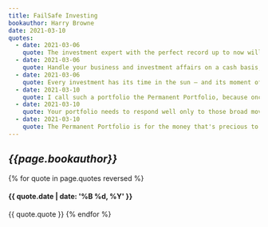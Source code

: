 ```yaml
---
title: FailSafe Investing
bookauthor: Harry Browne
date: 2021-03-10
quotes:
  - date: 2021-03-06
    quote: The investment expert with the perfect record up to now will lose his touch as soon as you start acting on his advice.
  - date: 2021-03-06
    quote: Handle your business and investment affairs on a cash basis, and it's virtually impossible to lose everything — no matter what might happen in the world — especially if you follow the other rules in this book.
  - date: 2021-03-06
    quote: Every investment has its time in the sun — and its moment of shame. • Precious metals ruled the roost in the 1970s, while stocks and bonds were in disgrace. • Gold and silver became the losers of the 1980s, while stocks and bonds multiplied their value. • Real estate was a big winner in the 1970s, but lost its luster when the tax rules changed in 1986. No one investment is good for all times. Even U.S. Treasury bills can lose real value during times of inflation.
  - date: 2021-03-10
    quote: I call such a portfolio the Permanent Portfolio, because once you set it up, you never need to reconsider the investment mix — even if your outlook for the future changes. You leave it alone — to hold the same investments, in the same proportions, permanently. You don’t change the proportions as you, your friends, or investment gurus change their minds about the future.
  - date: 2021-03-10
    quote: Your portfolio needs to respond well only to those broad movements. And they fit into four general categories&#58; 1. Prosperity&#58; A period during which living standards are rising, the economy is growing, business is thriving, interest rates usually are falling, and unemployment is declining. Inflation&#58; A period when consumer prices generally are rising. They might be rising moderately (an inflation rate of 6% or so), rapidly (10% to 20% or so, as in the late 1970s), or at a runaway rate (25% or more). 3. Tight money or recession&#58; A period during which the growth of the supply of money in circulation slows down. This leaves people with less cash than they expected to have, which usually causes a recession — a period of poor economic conditions. 4. Deflation&#58; The opposite of inflation. Consumer prices decline and the purchasing power of money grows. In the past, deflation has usually triggered a depression — a prolonged period of very bad economic conditions, as in the 1930s.
  - date: 2021-03-10
    quote: The Permanent Portfolio is for the money that's precious to you — the capital you're counting on for retirement or to pass on to your heirs. I believe you should never take chances with that capital — never use a penny of it to bet on someone's forecast or to use market timing of any kind. But the Variable Portfolio (if you want to have one) is funded with money you've already decided you can afford to lose. Thus you can use it to try to build a big fortune or just to have fun — taking whatever chances you want, knowing that the worst possible loss won’t devastate you.
---
```

## *{{page.bookauthor}}*

{% for quote in page.quotes reversed %}
#### {{ quote.date | date: '%B %d, %Y' }}
{{ quote.quote }}
{% endfor %}
